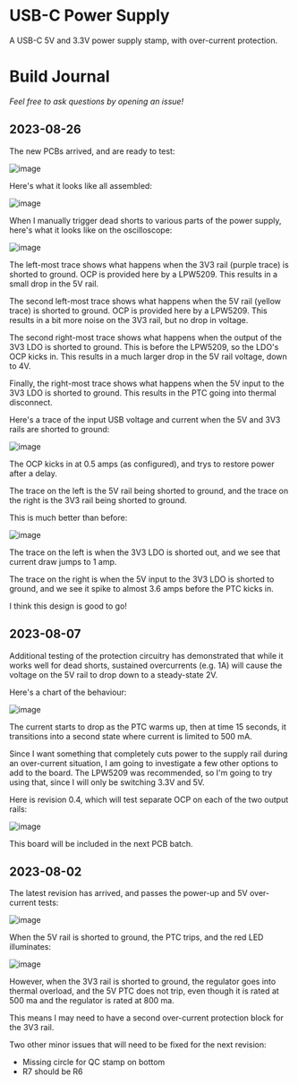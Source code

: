 # USB-C Power Supply

A USB-C 5V and 3.3V power supply stamp, with over-current protection.

# Build Journal

_Feel free to ask questions by opening an issue!_

## 2023-08-26

The new PCBs arrived, and are ready to test:

![image](https://github.com/dslik/protonema/assets/5757591/09aaa341-b52e-4143-b082-3fd70e74b09a)

Here's what it looks like all assembled:

![image](https://github.com/dslik/protonema/assets/5757591/06b3544c-5bff-4384-bee2-8c8b604449d5)

When I manually trigger dead shorts to various parts of the power supply, here's what it looks like on the oscilloscope:

![image](https://github.com/dslik/protonema/assets/5757591/26852d25-74d5-4dfb-9a71-e4458e3c229e)

The left-most trace shows what happens when the 3V3 rail (purple trace) is shorted to ground. OCP is provided here by a LPW5209. This results in a small drop in the 5V rail.

The second left-most trace shows what happens when the 5V rail (yellow trace) is shorted to ground. OCP is provided here by a LPW5209. This results in a bit more noise on the 3V3 rail, but no drop in voltage.

The second right-most trace shows what happens when the output of the 3V3 LDO is shorted to ground. This is before the LPW5209, so the LDO's OCP kicks in. This results in a much larger drop in the 5V rail voltage, down to 4V.

Finally, the right-most trace shows what happens when the 5V input to the 3V3 LDO is shorted to ground. This results in the PTC going into thermal disconnect.

Here's a trace of the input USB voltage and current when the 5V and 3V3 rails are shorted to ground:

![image](https://github.com/dslik/protonema/assets/5757591/2a1b6868-0922-494a-b956-6a285f3d4c59)

The OCP kicks in at 0.5 amps (as configured), and trys to restore power after a delay.

The trace on the left is the 5V rail being shorted to ground, and the trace on the right is the 3V3 rail being shorted to ground.

This is much better than before:

![image](https://github.com/dslik/protonema/assets/5757591/0d46269c-e03d-4e90-add2-f34d87ded33e)

The trace on the left is when the 3V3 LDO is shorted out, and we see that current draw jumps to 1 amp.

The trace on the right is when the 5V input to the 3V3 LDO is shorted to ground, and we see it spike to almost 3.6 amps before the PTC kicks in.

I think this design is good to go!

## 2023-08-07

Additional testing of the protection circuitry has demonstrated that while it works well for dead shorts, sustained overcurrents (e.g. 1A) will cause the voltage on the 5V rail to drop down to a steady-state 2V.

Here's a chart of the behaviour:

![image](https://github.com/dslik/protonema/assets/5757591/37e12876-3b95-4afc-b41c-3a27d70e69e1)

The current starts to drop as the PTC warms up, then at time 15 seconds, it transitions into a second state where current is limited to 500 mA.

Since I want something that completely cuts power to the supply rail during an over-current situation, I am going to investigate a few other options to add to the board. The LPW5209 was recommended, so I'm going to try using that, since I will only be switching 3.3V and 5V.

Here is revision 0.4, which will test separate OCP on each of the two output rails:

![image](https://github.com/dslik/protonema/assets/5757591/32500efa-d8a5-4d2d-bd16-98b148ab7c92)

This board will be included in the next PCB batch.

## 2023-08-02

The latest revision has arrived, and passes the power-up and 5V over-current tests:

![image](https://github.com/dslik/protonema/assets/5757591/a93a1b95-2cbc-4cef-8af1-b42eaed5637a)

When the 5V rail is shorted to ground, the PTC trips, and the red LED illuminates:

![image](https://github.com/dslik/protonema/assets/5757591/03633d1c-7f02-492d-a048-a12910beda90)

However, when the 3V3 rail is shorted to ground, the regulator goes into thermal overload, and the 5V PTC does not trip, even though it is rated at 500 ma and the regulator is rated at 800 ma.

This means I may need to have a second over-current protection block for the 3V3 rail.

Two other minor issues that will need to be fixed for the next revision:

- Missing circle for QC stamp on bottom
- R7 should be R6
